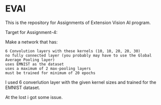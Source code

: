 # EVAI

This is the repository for Assignments of Extension Vision AI program.


Target for Assignment-4:

Make a network that has:

    6 Convolution layers with these kernels (10, 10, 20, 20, 30)
    no fully connected layer (you probably may have to use the Global Average Pooling layer)
    uses EMNIST as the dataset
    uses a maximum of 2 max-pooling layers
    must be trained for minimum of 20 epochs

I used 6 converlution layer with the given kernel sizes and trained for the EMNIST dataset. 

At the lost i got some issue.
